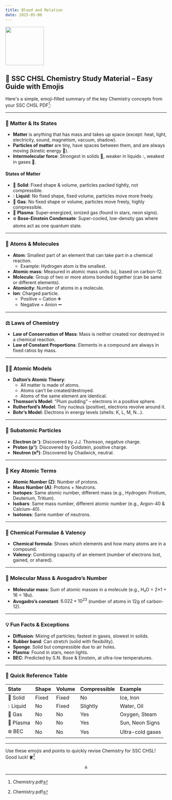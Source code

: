 ```yaml
---
title: Blood and Relation
date: 2025-05-06
---
```


<img src="https://r2cdn.perplexity.ai/pplx-full-logo-primary-dark%402x.png" class="logo" width="120"/>

## 🧪 SSC CHSL Chemistry Study Material – Easy Guide with Emojis

Here's a simple, emoji-filled summary of the key Chemistry concepts from your SSC CHSL PDF[^1]:

---

### 🌌 **Matter \& Its States**

- **Matter** is anything that has mass and takes up space (except: heat, light, electricity, sound, magnetism, vacuum, shadow).
- **Particles of matter** are tiny, have spaces between them, and are always moving (kinetic energy 💨).
- **Intermolecular force**: Strongest in solids 🧱, weaker in liquids 💧, weakest in gases 💨.


#### **States of Matter**

- 🧱 **Solid**: Fixed shape \& volume, particles packed tightly, not compressible.
- 💧 **Liquid**: No fixed shape, fixed volume, particles move more freely.
- 💨 **Gas**: No fixed shape or volume, particles move freely, highly compressible.
- 🌟 **Plasma**: Super-energized, ionized gas (found in stars, neon signs).
- ❄️ **Bose-Einstein Condensate**: Super-cooled, low-density gas where atoms act as one quantum state.

---

### 🔬 **Atoms \& Molecules**

- **Atom**: Smallest part of an element that can take part in a chemical reaction.
    - Example: Hydrogen atom is the smallest.
- **Atomic mass**: Measured in atomic mass units (u), based on carbon-12.
- **Molecule**: Group of two or more atoms bonded together (can be same or different elements).
- **Atomicity**: Number of atoms in a molecule.
- **Ion**: Charged particle.
    - Positive = Cation ➕
    - Negative = Anion ➖

---

### ⚖️ **Laws of Chemistry**

- **Law of Conservation of Mass**: Mass is neither created nor destroyed in a chemical reaction.
- **Law of Constant Proportions**: Elements in a compound are always in fixed ratios by mass.

---

### 🧑‍🔬 **Atomic Models**

- **Dalton’s Atomic Theory**:
    - All matter is made of atoms.
    - Atoms can't be created/destroyed.
    - Atoms of the same element are identical.
- **Thomson’s Model**: "Plum pudding" – electrons in a positive sphere.
- **Rutherford’s Model**: Tiny nucleus (positive), electrons revolve around it.
- **Bohr’s Model**: Electrons in energy levels (shells: K, L, M, N...).

---

### 🧩 **Subatomic Particles**

- **Electron (e⁻)**: Discovered by J.J. Thomson, negative charge.
- **Proton (p⁺)**: Discovered by Goldstein, positive charge.
- **Neutron (n⁰)**: Discovered by Chadwick, neutral.

---

### 🧮 **Key Atomic Terms**

- **Atomic Number (Z)**: Number of protons.
- **Mass Number (A)**: Protons + Neutrons.
- **Isotopes**: Same atomic number, different mass (e.g., Hydrogen: Protium, Deuterium, Tritium).
- **Isobars**: Same mass number, different atomic number (e.g., Argon-40 \& Calcium-40).
- **Isotones**: Same number of neutrons.

---

### 🧪 **Chemical Formulae \& Valency**

- **Chemical formula**: Shows which elements and how many atoms are in a compound.
- **Valency**: Combining capacity of an element (number of electrons lost, gained, or shared).

---

### 🧬 **Molecular Mass \& Avogadro’s Number**

- **Molecular mass**: Sum of atomic masses in a molecule (e.g., H₂O = 2×1 + 16 = 18u).
- **Avogadro’s constant**: $6.022 \times 10^{23}$ (number of atoms in 12g of carbon-12).

---

### 💡 **Fun Facts \& Exceptions**

- **Diffusion**: Mixing of particles; fastest in gases, slowest in solids.
- **Rubber band**: Can stretch (solid with flexibility).
- **Sponge**: Solid but compressible due to air holes.
- **Plasma**: Found in stars, neon lights.
- **BEC**: Predicted by S.N. Bose \& Einstein, at ultra-low temperatures.

---

### 📝 **Quick Reference Table**

| State | Shape | Volume | Compressible | Example |
| :-- | :-- | :-- | :-- | :-- |
| 🧱 Solid | Fixed | Fixed | No | Ice, Iron |
| 💧 Liquid | No | Fixed | Slightly | Water, Oil |
| 💨 Gas | No | No | Yes | Oxygen, Steam |
| 🌟 Plasma | No | No | Yes | Sun, Neon Signs |
| ❄️ BEC | No | No | Yes | Ultra-cold gases |


---

Use these emojis and points to quickly revise Chemistry for SSC CHSL! Good luck! 🍀[^1]

<div style="text-align: center">⁂</div>

[^1]: Chemistry.pdf

[^2]: https://www.nsta.org/blog/emoji-chemistry

[^3]: https://www.jkchrome.com/ssc-chsl-study-material-pdf/

[^4]: https://www.scribd.com/document/783401089/Chemistry-Complete-Notes-for-CGL22MAINS-and-CHSL-2022

[^5]: https://prepp.in/ssc-chsl-exam/study-material

[^6]: https://www.instagram.com/reel/DIYU7_GPUsh/

[^7]: https://play.google.com/store/apps/details?id=in.oliveboard.ssc

[^8]: https://toppersnotes.com/ssc-chsl-toppers-handwritten-notes-all-subjects-english/

